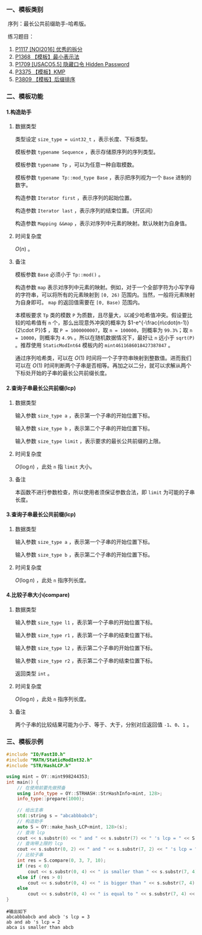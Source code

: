 ### 一、模板类别

​	序列：最长公共前缀助手-哈希版。

​	练习题目：

1. [P1117 [NOI2016] 优秀的拆分](https://www.luogu.com.cn/problem/P1117)
2. [P1368 【模板】最小表示法](https://www.luogu.com.cn/problem/P1368)
3. [P1709 [USACO5.5] 隐藏口令 Hidden Password](https://www.luogu.com.cn/problem/P1709)
4. [P3375 【模板】KMP](https://www.luogu.com.cn/problem/P3375)
5. [P3809 【模板】后缀排序](https://www.luogu.com.cn/problem/P3809)


### 二、模板功能

#### 1.构造助手

1. 数据类型

   类型设定 `size_type = uint32_t` ，表示长度、下标类型。

   模板参数 `typename Sequence` ，表示存储原序列的序列类型。

   模板参数 `typename Tp` ，可以为任意一种自取模数。

   模板参数 `typename Tp::mod_type Base` ，表示把序列视为一个 `Base` 进制的数字。

   构造参数 `Iterator first` ，表示序列的起始位置。

   构造参数 `Iterator last` ，表示序列的结束位置。（开区间）

   构造参数 `Mapping &&map` ，表示对序列中元素的映射。默认映射为自身值。

2. 时间复杂度

   $O(n)$ 。

3. 备注

   模板参数 `Base` 必须小于 `Tp::mod()` 。
   
   构造参数 `map` 表示对序列中元素的映射。例如，对于一个全部字符为小写字母的字符串，可以将所有的元素映射到 `[0, 26)` 范围内。当然，一般将元素映射为自身即可。 `map` 的返回值需要在 `[0, Base)` 范围内。
   
   本模板要求 `Tp` 类的模数 `P` 为质数，且尽量大，以减少哈希值冲突。假设要比较的哈希值有 `n` 个，那么出现意外冲突的概率为 $1-e^{-\frac{n\cdot(n-1)}{2\cdot P}}$ ，取 `P = 1000000007`，取 `n = 100000`，则概率为 `99.3%`；取 `n = 10000`，则概率为 `4.9%` 。所以在随机数据情况下，最好让 `n` 远小于 `sqrt(P)` 。推荐使用 `StaticModInt64` 模板内的 `mint4611686018427387847` 。
   
   通过序列哈希类，可以在 $O(1)$ 时间将一个子字符串映射到整数值。进而我们可以在 $O(1)$ 时间判断两个子串是否相等。再加之以二分，就可以求解从两个下标处开始的子串的最长公共前缀长度。

#### 2.查询子串最长公共前缀(lcp)

1. 数据类型

   输入参数 `size_type a` ，表示第一个子串的开始位置下标。

   输入参数 `size_type b` ，表示第二个子串的开始位置下标。

   输入参数 `size_type limit` ，表示要求的最长公共前缀的上限。

2. 时间复杂度

   $O(\log n)$ ，此处 `n` 指 `limit` 大小。

3. 备注

   本函数不进行参数检查，所以使用者须保证参数合法，即 `limit` 为可能的子串长度。

#### 3.查询子串最长公共前缀(lcp)

1. 数据类型

   输入参数 `size_type a` ，表示第一个子串的开始位置下标。

   输入参数 `size_type b` ，表示第二个子串的开始位置下标。

2. 时间复杂度

   $O(\log n)$ ，此处 `n` 指序列长度。

#### 4.比较子串大小(compare)

1. 数据类型

   输入参数 `size_type l1` ，表示第一个子串的开始位置下标。

   输入参数 `size_type r1` ，表示第一个子串的结束位置下标。

   输入参数 `size_type l2` ，表示第二个子串的开始位置下标。

   输入参数 `size_type r2` ，表示第二个子串的结束位置下标。

   返回类型 `int` 。

2. 时间复杂度

   $O(\log n)$ ，此处 `n` 指序列长度。

3. 备注

   两个子串的比较结果可能为小于、等于、大于，分别对应返回值 `-1`、`0`、`1` 。


### 三、模板示例

```c++
#include "IO/FastIO.h"
#include "MATH/StaticModInt32.h"
#include "STR/HashLCP.h"

using mint = OY::mint998244353;
int main() {
    // 在使用前要先做预备
    using info_type = OY::STRHASH::StrHashInfo<mint, 128>;
    info_type::prepare(1000);
    
    // 给出主串
    std::string s = "abcabbbabcb";
    // 构造助手
    auto S = OY::make_hash_LCP<mint, 128>(s);
    // 查询 lcp
    cout << s.substr(0) << " and " << s.substr(7) << " 's lcp = " << S.lcp(0, 7) << endl;
    // 查询带上限的 lcp
    cout << s.substr(0, 2) << " and " << s.substr(7, 2) << " 's lcp = " << S.lcp(0, 7, 2) << endl;
    // 比较子串
    int res = S.compare(0, 3, 7, 10);
    if (res < 0)
        cout << s.substr(0, 4) << " is smaller than " << s.substr(7, 4) << endl;
    else if (res > 0)
        cout << s.substr(0, 4) << " is bigger than " << s.substr(7, 4) << endl;
    else
        cout << s.substr(0, 4) << " is equal to " << s.substr(7, 4) << endl;
}
```

```
#输出如下
abcabbbabcb and abcb 's lcp = 3
ab and ab 's lcp = 2
abca is smaller than abcb

```


